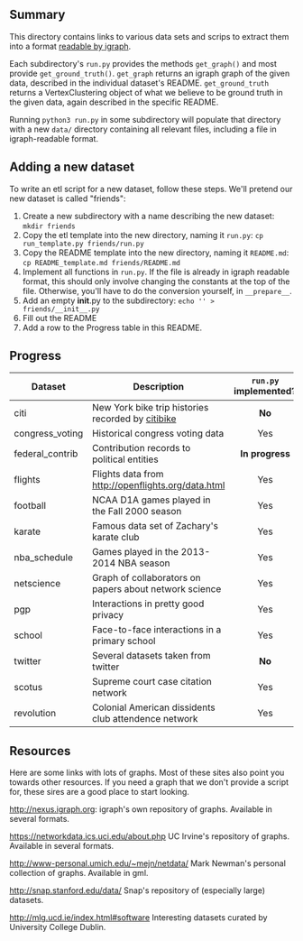 ## Summary

This directory contains links to various data sets and scrips to extract them into a format [readable by igraph](http://igraph.org/python/doc/tutorial/tutorial.html#igraph-and-the-outside-world). 

Each subdirectory's `run.py` provides the methods `get_graph()` and most provide `get_ground_truth()`. `get_graph` returns an igraph graph of the given data, described in the individual dataset's README. `get_ground_truth` returns a VertexClustering object of what we believe to be ground truth in the given data, again described in the specific README.

Running `python3 run.py` in some subdirectory will populate that directory with a new `data/` directory containing all relevant files, including a file in igraph-readable format.


## Adding a new dataset

To write an etl script for a new dataset, follow these steps. We'll pretend our new dataset is called "friends":

1. Create a new subdirectory with a name describing the new dataset: `mkdir friends`
2. Copy the etl template into the new directory, naming it `run.py`: `cp run_template.py friends/run.py`
2. Copy the README template into the new directory, naming it `README.md`: `cp README_template.md friends/README.md`
4. Implement all functions in `run.py`. If the file is already in igraph readable format, this should only involve changing the constants at the top of the file. Otherwise, you'll have to do the conversion yourself, in `__prepare__`.
5. Add an empty __init__.py to the subdirectory: `echo '' > friends/__init__.py`
5. Fill out the README
6. Add a row to the Progress table in this README.

## Progress
| Dataset | Description | `run.py` implemented? | README written? | Ground Truth implemented?
| ------- | ------------|:---------------------:|:---------------:|:----:|
| citi | New York bike trip histories recorded by [citibike](http://www.citibikenyc.com/system-data) | **No** | **In Progress** | **No** |
| congress_voting | Historical congress voting data | Yes | Yes | Yes |
| federal_contrib | Contribution records to political entities | **In progress** | **No** | **No** |
| flights | Flights data from <http://openflights.org/data.html> | Yes | Yes | Yes |
| football | NCAA D1A games played in the Fall 2000 season | Yes | Yes | Yes |
| karate | Famous data set of Zachary's karate club | Yes | Yes | **No** |
| nba_schedule | Games played in the 2013-2014 NBA season | Yes | Yes | Yes |
| netscience | Graph of collaborators on papers about network science | Yes | Yes | **No** |
| pgp | Interactions in pretty good privacy | Yes | Yes | **No** |
| school | Face-to-face interactions in a primary school | Yes | Yes | **No** |
| twitter | Several datasets taken from twitter | **No** | **No** | **No** |
| scotus | Supreme court case citation network | Yes | Yes | **No** |
| revolution | Colonial American dissidents club attendence network | Yes | Yes | **No** |

## Resources
Here are some links with lots of graphs. Most of these sites also point you towards other resources. If you need a graph that we don't provide a script for, these sires are a good place to start looking.

<http://nexus.igraph.org>: igraph's own repository of graphs. Available in several formats.

<https://networkdata.ics.uci.edu/about.php> UC Irvine's repository of graphs. Available in several formats.

<http://www-personal.umich.edu/~mejn/netdata/> Mark Newman's personal collection of graphs. Available in gml.

<http://snap.stanford.edu/data/> Snap's repository of (especially large) datasets. 

<http://mlg.ucd.ie/index.html#software> Interesting datasets curated by University College Dublin.